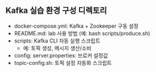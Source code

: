## Kafka 실습 환경 구성 디렉토리
- docker-compose.yml: Kafka + Zookeeper 구동 설정
- README.md: lab 사용 방법 (예: bash scripts/produce.sh)
- scripts: Kafka CLI 자동 실행 스크립트
  - 예: 토픽 생성, 메시지 생산/소비
- config: server.properties: 브로커 설정값
- topic-config.sh: 토픽 설정 자동화 스크립트